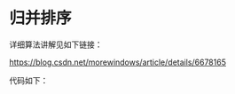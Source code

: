 # 归并排序

详细算法讲解见如下链接：

[<https://blog.csdn.net/morewindows/article/details/6678165>](<https://blog.csdn.net/morewindows/article/details/6678165>)

代码如下：



